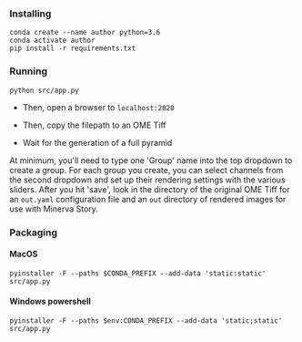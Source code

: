 ### Installing

```
conda create --name author python=3.6
conda activate author
pip install -r requirements.txt
```

### Running

```
python src/app.py
```

- Then, open a browser to `localhost:2020`

- Then, copy the filepath to an OME Tiff

- Wait for the generation of a full pyramid

At minimum, you'll need to type one 'Group' name into the top dropdown to create a group. For each group you create, you can select channels from the second dropdown and set up their rendering settings with the various sliders. After you hit 'save', look in the directory of the original OME Tiff for an `out.yaml` configuration file and an `out` directory of rendered images for use with Minerva Story.

### Packaging

#### MacOS

```
pyinstaller -F --paths $CONDA_PREFIX --add-data 'static:static' src/app.py
```

#### Windows powershell

```
pyinstaller -F --paths $env:CONDA_PREFIX --add-data 'static;static' src/app.py
```
